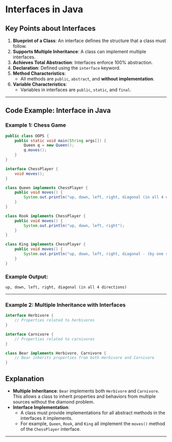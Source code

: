 
# Interfaces in Java

## Key Points about Interfaces
1. **Blueprint of a Class**: An interface defines the structure that a class must follow.
2. **Supports Multiple Inheritance**: A class can implement multiple interfaces.
3. **Achieves Total Abstraction**: Interfaces enforce 100% abstraction.
4. **Declaration**: Defined using the `interface` keyword.
5. **Method Characteristics**:
   - All methods are `public`, `abstract`, and **without implementation**.
6. **Variable Characteristics**:
   - Variables in interfaces are `public`, `static`, and `final`.

---

## Code Example: Interface in Java

### Example 1: Chess Game

```java
public class OOPS {
    public static void main(String args[]) {
        Queen q = new Queen();
        q.moves();
    }
}

interface ChessPlayer {
    void moves();
}

class Queen implements ChessPlayer {
    public void moves() {
        System.out.println("up, down, left, right, diagonal (in all 4 directions)");
    }
}

class Rook implements ChessPlayer {
    public void moves() {
        System.out.println("up, down, left, right");
    }
}

class King implements ChessPlayer {
    public void moves() {
        System.out.println("up, down, left, right, diagonal - (by one step)");
    }
}
```

### Example Output:
```
up, down, left, right, diagonal (in all 4 directions)
```

---

### Example 2: Multiple Inheritance with Interfaces

```java
interface Herbivore {
    // Properties related to herbivores
}

interface Carnivore {
    // Properties related to carnivores
}

class Bear implements Herbivore, Carnivore {
    // Bear inherits properties from both Herbivore and Carnivore
}
```

## Explanation
- **Multiple Inheritance**: `Bear` implements both `Herbivore` and `Carnivore`. This allows a class to inherit properties and behaviors from multiple sources without the diamond problem.
- **Interface Implementation**: 
  - A class must provide implementations for all abstract methods in the interfaces it implements.
  - For example, `Queen`, `Rook`, and `King` all implement the `moves()` method of the `ChessPlayer` interface.

---
